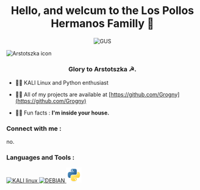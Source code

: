 <h1 align="center">Hello, and welcum to the Los Pollos Hermanos Familly 🍗 </h1>
<p align="center">
<img src="https://media.tenor.com/-ZTRnNnkX6gAAAAC/gustavo-fring.gif" alt="GUS" align="center" width="100" height="100"/> 
</p>
<img src="https://o.remove.bg/downloads/ddf296f1-e069-4dd2-a79c-d83988731d65/image-removebg-preview.png" alt="Arstotszka icon" align="center" width="50" height="50"/> <h3 align="center"> Glory to Arstotszka ☭.</h3>

- 👨‍💻 KALI Linux and Python enthusiast

- 👨‍💻 All of my projects are available at [https://github.com/Grogny](https://github.com/Grogny)

- 👨‍💻 Fun facts : **I'm inside your house.**

<h3 align="left">Connect with me :</h3>
no.
<p align="left">
</p>

<h3 align="left">Languages and Tools :</h3>
<p align="left"> <a href="https://www.kali.org/" target="_blank" rel="noreferrer"> <img src="https://img.icons8.com/?size=512&id=qBWtR72kluCU&format=png" alt="KALI linux" width="50" height="50"/> </a> <a href="https://www.debian.org/" target="_blank" rel="noreferrer"> <img src="https://cdn1.iconfinder.com/data/icons/Vista-Inspirate_1.0/128x128/apps/debian.png" alt="DEBIAN" width="40" height="40"/> </a> <a href="https://www.python.org" target="_blank" rel="noreferrer"> <img src="https://raw.githubusercontent.com/devicons/devicon/master/icons/python/python-original.svg" alt="python" width="40" height="40"/> </a> </p>

